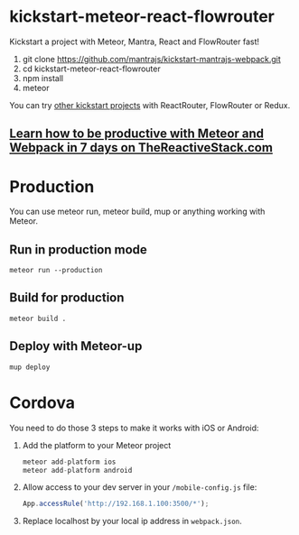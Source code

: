 # kickstart-meteor-react-flowrouter

Kickstart a project with Meteor, Mantra, React and FlowRouter fast!

1. git clone https://github.com/mantrajs/kickstart-mantrajs-webpack.git
1. cd kickstart-meteor-react-flowrouter
1. npm install
1. meteor

You can try [other kickstart projects](https://github.com/thereactivestack/kickstart) with ReactRouter, FlowRouter or Redux.


## [Learn how to be productive with Meteor and Webpack in 7 days on TheReactiveStack.com](https://thereactivestack.com)

# Production
You can use meteor run, meteor build, mup or anything working with Meteor.

## Run in production mode
`meteor run --production`

## Build for production
`meteor build .`

## Deploy with Meteor-up
`mup deploy`

# Cordova
You need to do those 3 steps to make it works with iOS or Android:

1. Add the platform to your Meteor project

    ```javascript
    meteor add-platform ios
    meteor add-platform android
    ```
1. Allow access to your dev server in your `/mobile-config.js` file:

    ```javascript
    App.accessRule('http://192.168.1.100:3500/*');
    ```

1. Replace localhost by your local ip address in `webpack.json`.

